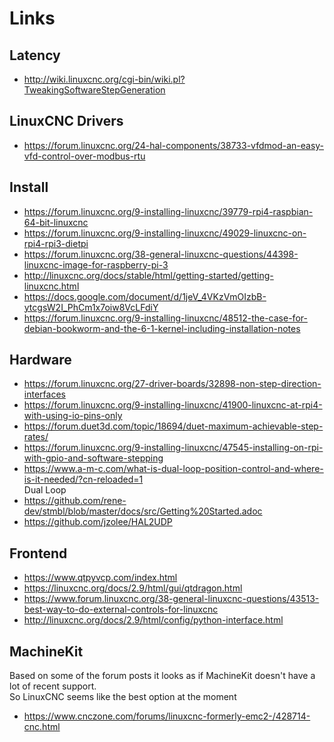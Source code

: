 # Links

## Latency

  * http://wiki.linuxcnc.org/cgi-bin/wiki.pl?TweakingSoftwareStepGeneration

## LinuxCNC Drivers

  * https://forum.linuxcnc.org/24-hal-components/38733-vfdmod-an-easy-vfd-control-over-modbus-rtu

## Install

  * https://forum.linuxcnc.org/9-installing-linuxcnc/39779-rpi4-raspbian-64-bit-linuxcnc
  * https://forum.linuxcnc.org/9-installing-linuxcnc/49029-linuxcnc-on-rpi4-rpi3-dietpi
  * https://forum.linuxcnc.org/38-general-linuxcnc-questions/44398-linuxcnc-image-for-raspberry-pi-3
  * http://linuxcnc.org/docs/stable/html/getting-started/getting-linuxcnc.html
  * https://docs.google.com/document/d/1jeV_4VKzVmOIzbB-ytcgsW2I_PhCm1x7oiw8VcLFdiY
  * https://forum.linuxcnc.org/9-installing-linuxcnc/48512-the-case-for-debian-bookworm-and-the-6-1-kernel-including-installation-notes

## Hardware

  * https://forum.linuxcnc.org/27-driver-boards/32898-non-step-direction-interfaces
  * https://forum.linuxcnc.org/9-installing-linuxcnc/41900-linuxcnc-at-rpi4-with-using-io-pins-only
  * https://forum.duet3d.com/topic/18694/duet-maximum-achievable-step-rates/
  * https://forum.linuxcnc.org/9-installing-linuxcnc/47545-installing-on-rpi-with-gpio-and-software-stepping
  * https://www.a-m-c.com/what-is-dual-loop-position-control-and-where-is-it-needed/?cn-reloaded=1  
    Dual Loop
  * https://github.com/rene-dev/stmbl/blob/master/docs/src/Getting%20Started.adoc
  * https://github.com/jzolee/HAL2UDP

## Frontend

  * https://www.qtpyvcp.com/index.html
  * https://linuxcnc.org/docs/2.9/html/gui/qtdragon.html
  * https://www.forum.linuxcnc.org/38-general-linuxcnc-questions/43513-best-way-to-do-external-controls-for-linuxcnc
  * http://linuxcnc.org/docs/2.9/html/config/python-interface.html

## MachineKit

Based on some of the forum posts it looks as if MachineKit doesn't have a lot of recent support.  
So LinuxCNC seems like the best option at the moment

  * https://www.cnczone.com/forums/linuxcnc-formerly-emc2-/428714-cnc.html
